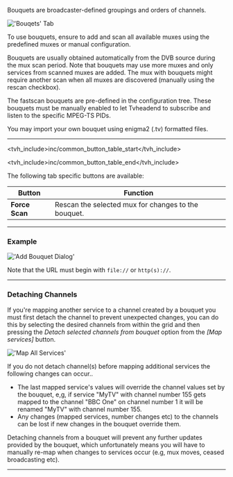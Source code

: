 Bouquets are broadcaster-defined groupings and orders of channels.

!['Bouqets' Tab](static/img/doc/bouquet/tab.png)

To use bouquets, ensure to add and scan all available muxes using the
predefined muxes or manual configuration.

Bouquets are usually obtained automatically from the DVB source during the
mux scan period. Note that bouquets may use more muxes and only services 
from scanned muxes are added. The mux with bouquets might require
another scan when all muxes are discovered (manually using the rescan
checkbox).

The fastscan bouquets are pre-defined in the configuration tree. These
bouquets must be manually enabled to let Tvheadend to subscribe and
listen to the specific MPEG-TS PIDs.

You may import your own bouquet using enigma2 (.tv) formatted files.

---

<tvh_include>inc/common_button_table_start</tvh_include>

<tvh_include>inc/common_button_table_end</tvh_include>

The following tab specific buttons are available: 

Button         | Function
---------------|---------
**Force Scan** | Rescan the selected mux for changes to the bouquet.

---

### Example

!['Add Bouquet Dialog'](static/img/doc/bouquet/add.png)

Note that the URL must begin with `file://` or `http(s)://`.

---

### Detaching Channels

If you're mapping another service to a channel created by a bouquet you 
must first detach the channel to prevent unexpected 
changes, you can do this by selecting the desired channels from within 
the grid and then pressing the *Detach selected channels from bouquet* 
option from the *[Map services]* button.

!['Map All Services'](static/img/doc/bouquet/detach.png)

If you do not detach channel(s) before mapping additional 
services the following changes can occur..

* The last mapped service's values will override the channel values set by the bouquet, e,g, if service "MyTV" with channel number 155 gets mapped to the channel "BBC One" on channel number 1 it will be renamed "MyTV" with channel number 155.
* Any changes (mapped services, number changes etc) to the channels can be lost if new changes in the bouquet override them.

Detaching channels from a bouquet will prevent any further updates 
provided by the bouquet, which unfortunately means you will have to 
manually re-map when changes to services occur (e.g, mux moves, ceased broadcasting etc).

---
